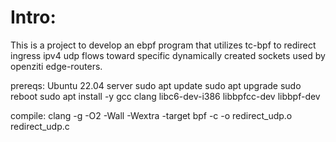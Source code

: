 # Intro:

  This is a project to develop an ebpf program that 
  utilizes tc-bpf to redirect ingress ipv4 udp flows toward specific
  dynamically created sockets used by openziti edge-routers.

  prereqs: Ubuntu 22.04 server
           sudo apt update
           sudo apt upgrade
           sudo reboot
           sudo apt install -y gcc clang libc6-dev-i386 libbpfcc-dev libbpf-dev

  compile:
        clang -g -O2 -Wall -Wextra -target bpf -c -o redirect_udp.o redirect_udp.c
